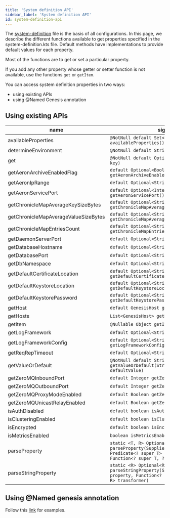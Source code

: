 ```yaml
---
title: 'System definition API'
sidebar_label: 'System definition API'
id: system-definition-api
---
```




The [system-definition](/getting-started/learn-the-basics/key-system-files/genesis-system-definitions/) file is the basis of all configurations. In this page, we describe the different functions available to get properties specified in the system-definition.kts file. Default methods have implementations to provide default values for each property.

Most of the functions are to get or set a particular property.

If you add any other property whose getter or setter function is not available, use the functions `get` or `getItem`.

You can access system definition properties in two ways:

-   using existing APIs
-   using @Named Genesis annotation

Using existing APIs[​](/database/api-reference/system-definition-api/#using-existing-apisdirect-link-to-heading)
-----------------------------------------------------------------------------------------------------------------------------------------------

| name | signature |
| --- | --- |
| availableProperties | `@NotNull default Set<String> availableProperties()` |
| determineEnvironment | `@NotNull default String determineEnvironment()` |
| get | `@NotNull default Optional<String> get(String key)` |
| getAeronArchiveEnabledFlag | `default Optional<Boolean> getAeronArchiveEnabledFlag()` |
| getAeronIpRange | `default Optional<String> getAeronIpRange()` |
| getAeronServicePort | `default Optional<Integer> getAeronServicePort()` |
| getChronicleMapAverageKeySizeBytes | `default Optional<String> getChronicleMapAverageKeySizeBytes()` |
| getChronicleMapAverageValueSizeBytes | `default Optional<String> getChronicleMapAverageValueSizeBytes()` |
| getChronicleMapEntriesCount | `default Optional<String> getChronicleMapEntriesCount()` |
| getDaemonServerPort | `default Optional<String> getDaemonServerPort()` |
| getDatabaseHostname | `default Optional<String> getDatabaseHostname()` |
| getDatabasePort | `default Optional<String> getDatabasePort()` |
| getDbNamespace | `default Optional<String> getDbNamespace()` |
| getDefaultCertificateLocation | `default Optional<String> getDefaultCertificateLocation()` |
| getDefaultKeystoreLocation | `default Optional<String> getDefaultKeystoreLocation()` |
| getDefaultKeystorePassword | `default Optional<String> getDefaultKeystorePassword()` |
| getHost | `default GenesisHost getHost(String hostName)` |
| getHosts | `List<GenesisHost> getHosts()` |
| getItem | `@Nullable Object getItem(String key)` |
| getLogFramework | `default Optional<String> getLogFramework()` |
| getLogFrameworkConfig | `default Optional<String> getLogFrameworkConfig()` |
| getReqRepTimeout | `default Optional<String> getReqRepTimeout()` |
| getValueOrDefault | `@NotNull default String getValueOrDefault(String key, @NotNull String defaultValue)` |
| getZeroMQInboundPort | `default Integer getZeroMQInboundPort()` |
| getZeroMQOutboundPort | `default Integer getZeroMQOutboundPort()` |
| getZeroMQProxyModeEnabled | `default Boolean getZeroMQProxyModeEnabled()` |
| getZeroMQUnicastRelayEnabled | `default Boolean getZeroMQUnicastRelayEnabled()` |
| isAuthDisabled | `default boolean isAuthDisabled()` |
| isClusteringEnabled | `default boolean isClusteringEnabled()` |
| isEncrypted | `default boolean isEncrypted(String key)` |
| isMetricsEnabled | `boolean isMetricsEnabled()` |
| parseProperty | `static <T, R> Optional<R> parseProperty(Supplier<Optional<T>> property, Predicate<? super T> canBeTransformed, Function<? super T, ? extends R> transformer)` |
| parseStringProperty | `static <R> Optional<R> parseStringProperty(Supplier<Optional<String>> property, Function<? super String, ? extends R> transformer)` |

Using @Named genesis annotation[​](/database/api-reference/system-definition-api/#using-named-genesis-annotationdirect-link-to-heading)
----------------------------------------------------------------------------------------------------------------------------------------------------------------------

Follow this [link](https://docs.genesis.global/secure/reference/developer/custom-components/#injectable-properties-from-system-definition) for examples.